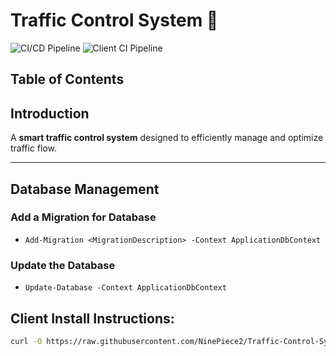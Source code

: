 # **Traffic Control System** 🚦  

<div align="left">
  <img src="https://github.com/NinePiece2/Traffic-Control-System/actions/workflows/docker.yml/badge.svg" alt="CI/CD Pipeline" />
  <img src="https://github.com/NinePiece2/Traffic-Control-System/actions/workflows/python-docker.yml/badge.svg" alt="Client CI Pipeline" />
</div>

## Table of Contents

## Introduction

A **smart traffic control system** designed to efficiently manage and optimize traffic flow.

---

## Database Management

### Add a Migration for Database

- ```Add-Migration <MigrationDescription> -Context ApplicationDbContext```

### Update the Database

- ```Update-Database -Context ApplicationDbContext```

## Client Install Instructions:

```sh
curl -O https://raw.githubusercontent.com/NinePiece2/Traffic-Control-System/refs/heads/master/RaspPiPythonScripts/installer.sh && sudo bash installer.sh
```
